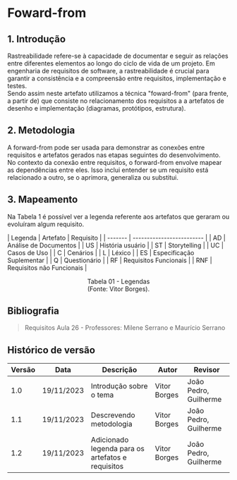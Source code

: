 # Foward-from

## 1. Introdução
Rastreabilidade refere-se à capacidade de documentar e seguir as relações entre diferentes elementos ao longo do ciclo de vida de um projeto. Em engenharia de requisitos de software, a rastreabilidade é crucial para garantir a consistência e a compreensão entre requisitos, implementação e testes.<br>
Sendo assim neste artefato utilizamos a técnica "foward-from" (para frente, a partir de) que consiste no relacionamento dos requisitos a a artefatos de desenho e implementação (diagramas, protótipos, estrutura).

## 2. Metodologia
A forward-from pode ser usada para demonstrar as conexões entre requisitos e artefatos gerados nas etapas seguintes do desenvolvimento. No contexto da conexão entre requisitos, o forward-from envolve mapear as dependências entre eles. Isso inclui entender se um requisito está relacionado a outro, se o aprimora, generaliza ou substitui.

## 3. Mapeamento

Na Tabela 1 é possível ver a legenda referente aos artefatos que geraram ou evoluíram algum requisito.

| Legenda | Artefato | Requisito      |
| ------- | ------------------------- |
| AD      | Análise de Documentos     |
| US      | História usuário          |
| ST      | Storytelling              |
| UC      | Casos de Uso              |
| C       | Cenários                  |
| L       | Léxico                    |
| ES      | Especificação Suplementar |
| Q       | Questionário              |
| RF      | Requisitos Funcionais     |
| RNF     | Requisitos não Funcionais |

<p align="center">
Tabela 01 - Legendas<br>
(Fonte: Vitor Borges).
</p>

## Bibliografia
> Requisitos Aula 26 - Professores: Milene Serrano e Maurício Serrano 

## Histórico de versão

| Versão | Data       | Descrição            | Autor              | Revisor             |
| ------ | ---------- | -------------------- | ------------------ | ------------------- |
| 1.0    | 19/11/2023 | Introdução sobre o tema | Vitor Borges | João Pedro, Guilherme |
| 1.1    | 19/11/2023 | Descrevendo metodologia | Vitor Borges | João Pedro, Guilherme |
| 1.2    | 19/11/2023 | Adicionado legenda para os artefatos e requisitos | Vitor Borges | João Pedro, Guilherme |
